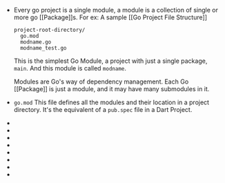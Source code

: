 - Every go project is a single module, a module is a collection of single or more go [[Package]]s.
  For ex:
  A sample [[Go Project File Structure]] 
  ```
  project-root-directory/
    go.mod
    modname.go
    modname_test.go
  
  ```
  This is the simplest Go Module, a project with just a single package, ``main``. And this module is called ``modname``.
  
  Modules are Go's way of dependency management. 
  Each Go [[Package]] is just a module, and it may have many submodules in it.
- ``go.mod``
  This file defines all the modules and their location in a project directory. 
  It's the equivalent of a ``pub.spec`` file in a Dart Project.
-
-
-
-
-
-
-
-